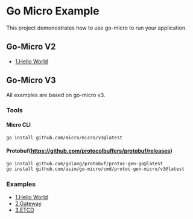 # Go Micro Example
This project demonostrates how to use go-micro to run your application.

## Go-Micro V2
* [1.Hello World](https://github.com/xpunch/go-micro-example/tree/main/v2/helloworld)

## Go-Micro V3
All examples are based on go-micro v3.
### Tools
#### Micro CLI
```
go install github.com/micro/micro/v3@latest
```
#### Protobuf(https://github.com/protocolbuffers/protobuf/releases)
```
go install github.com/golang/protobuf/protoc-gen-go@latest
go install github.com/asim/go-micro/cmd/protoc-gen-micro/v3@latest
```

### Examples
* [1.Hello World](https://github.com/xpunch/go-micro-example/tree/main/v3/helloworld)
* [2.Gateway](https://github.com/xpunch/go-micro-example/tree/main/v3/gateway)
* [3.ETCD](https://github.com/xpunch/go-micro-example/tree/main/v3/etcd)